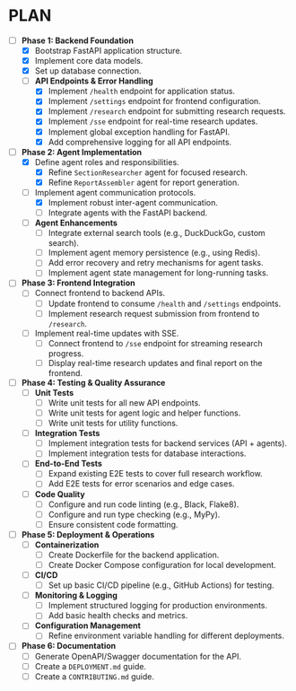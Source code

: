 # PLAN

- [ ] **Phase 1: Backend Foundation**
  - [x] Bootstrap FastAPI application structure.
  - [x] Implement core data models.
  - [x] Set up database connection.
  - [ ] **API Endpoints & Error Handling**
    - [x] Implement `/health` endpoint for application status.
    - [x] Implement `/settings` endpoint for frontend configuration.
    - [x] Implement `/research` endpoint for submitting research requests.
    - [x] Implement `/sse` endpoint for real-time research updates.
    - [x] Implement global exception handling for FastAPI.
    - [x] Add comprehensive logging for all API endpoints.

- [ ] **Phase 2: Agent Implementation**
  - [x] Define agent roles and responsibilities.
    - [x] Refine `SectionResearcher` agent for focused research.
    - [x] Refine `ReportAssembler` agent for report generation.
  - [ ] Implement agent communication protocols.
    - [x] Implement robust inter-agent communication.
    - [ ] Integrate agents with the FastAPI backend.
  - [ ] **Agent Enhancements**
    - [ ] Integrate external search tools (e.g., DuckDuckGo, custom search).
    - [ ] Implement agent memory persistence (e.g., using Redis).
    - [ ] Add error recovery and retry mechanisms for agent tasks.
    - [ ] Implement agent state management for long-running tasks.

- [ ] **Phase 3: Frontend Integration**
  - [ ] Connect frontend to backend APIs.
    - [ ] Update frontend to consume `/health` and `/settings` endpoints.
    - [ ] Implement research request submission from frontend to `/research`.
  - [ ] Implement real-time updates with SSE.
    - [ ] Connect frontend to `/sse` endpoint for streaming research progress.
    - [ ] Display real-time research updates and final report on the frontend.

- [ ] **Phase 4: Testing & Quality Assurance**
  - [ ] **Unit Tests**
    - [ ] Write unit tests for all new API endpoints.
    - [ ] Write unit tests for agent logic and helper functions.
    - [ ] Write unit tests for utility functions.
  - [ ] **Integration Tests**
    - [ ] Implement integration tests for backend services (API + agents).
    - [ ] Implement integration tests for database interactions.
  - [ ] **End-to-End Tests**
    - [ ] Expand existing E2E tests to cover full research workflow.
    - [ ] Add E2E tests for error scenarios and edge cases.
  - [ ] **Code Quality**
    - [ ] Configure and run code linting (e.g., Black, Flake8).
    - [ ] Configure and run type checking (e.g., MyPy).
    - [ ] Ensure consistent code formatting.

- [ ] **Phase 5: Deployment & Operations**
  - [ ] **Containerization**
    - [ ] Create Dockerfile for the backend application.
    - [ ] Create Docker Compose configuration for local development.
  - [ ] **CI/CD**
    - [ ] Set up basic CI/CD pipeline (e.g., GitHub Actions) for testing.
  - [ ] **Monitoring & Logging**
    - [ ] Implement structured logging for production environments.
    - [ ] Add basic health checks and metrics.
  - [ ] **Configuration Management**
    - [ ] Refine environment variable handling for different deployments.

- [ ] **Phase 6: Documentation**
  - [ ] Generate OpenAPI/Swagger documentation for the API.
  - [ ] Create a `DEPLOYMENT.md` guide.
  - [ ] Create a `CONTRIBUTING.md` guide.